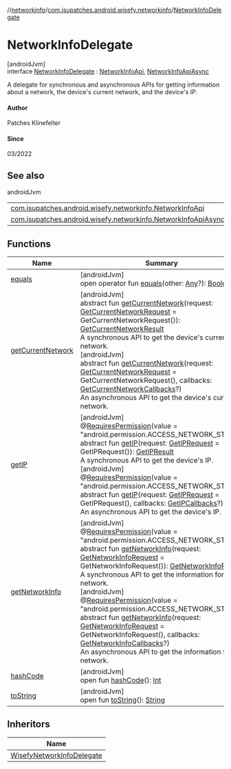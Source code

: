 //[networkinfo](../../../index.md)/[com.isupatches.android.wisefy.networkinfo](../index.md)/[NetworkInfoDelegate](index.md)

# NetworkInfoDelegate

[androidJvm]\
interface [NetworkInfoDelegate](index.md) : [NetworkInfoApi](../-network-info-api/index.md), [NetworkInfoApiAsync](../-network-info-api-async/index.md)

A delegate for synchronous and asynchronous APIs for getting information about a network, the device's current network, and the device's IP.

#### Author

Patches Klinefelter

#### Since

03/2022

## See also

androidJvm

| | |
|---|---|
| [com.isupatches.android.wisefy.networkinfo.NetworkInfoApi](../-network-info-api/index.md) |  |
| [com.isupatches.android.wisefy.networkinfo.NetworkInfoApiAsync](../-network-info-api-async/index.md) |  |

## Functions

| Name | Summary |
|---|---|
| [equals](../../com.isupatches.android.wisefy.networkinfo.entities/-network-info-data/index.md#585090901%2FFunctions%2F373461554) | [androidJvm]<br>open operator fun [equals](../../com.isupatches.android.wisefy.networkinfo.entities/-network-info-data/index.md#585090901%2FFunctions%2F373461554)(other: [Any](https://kotlinlang.org/api/latest/jvm/stdlib/kotlin/-any/index.html)?): [Boolean](https://kotlinlang.org/api/latest/jvm/stdlib/kotlin/-boolean/index.html) |
| [getCurrentNetwork](../-network-info-api/get-current-network.md) | [androidJvm]<br>abstract fun [getCurrentNetwork](../-network-info-api/get-current-network.md)(request: [GetCurrentNetworkRequest](../../com.isupatches.android.wisefy.networkinfo.entities/-get-current-network-request/index.md) = GetCurrentNetworkRequest()): [GetCurrentNetworkResult](../../com.isupatches.android.wisefy.networkinfo.entities/-get-current-network-result/index.md)<br>A synchronous API to get the device's current network.<br>[androidJvm]<br>abstract fun [getCurrentNetwork](../-network-info-api-async/get-current-network.md)(request: [GetCurrentNetworkRequest](../../com.isupatches.android.wisefy.networkinfo.entities/-get-current-network-request/index.md) = GetCurrentNetworkRequest(), callbacks: [GetCurrentNetworkCallbacks](../../com.isupatches.android.wisefy.networkinfo.callbacks/-get-current-network-callbacks/index.md)?)<br>An asynchronous API to get the device's current network. |
| [getIP](../-network-info-api/get-i-p.md) | [androidJvm]<br>@[RequiresPermission](https://developer.android.com/reference/kotlin/androidx/annotation/RequiresPermission.html)(value = &quot;android.permission.ACCESS_NETWORK_STATE&quot;)<br>abstract fun [getIP](../-network-info-api/get-i-p.md)(request: [GetIPRequest](../../com.isupatches.android.wisefy.networkinfo.entities/-get-i-p-request/index.md) = GetIPRequest()): [GetIPResult](../../com.isupatches.android.wisefy.networkinfo.entities/-get-i-p-result/index.md)<br>A synchronous API to get the device's IP.<br>[androidJvm]<br>@[RequiresPermission](https://developer.android.com/reference/kotlin/androidx/annotation/RequiresPermission.html)(value = &quot;android.permission.ACCESS_NETWORK_STATE&quot;)<br>abstract fun [getIP](../-network-info-api-async/get-i-p.md)(request: [GetIPRequest](../../com.isupatches.android.wisefy.networkinfo.entities/-get-i-p-request/index.md) = GetIPRequest(), callbacks: [GetIPCallbacks](../../com.isupatches.android.wisefy.networkinfo.callbacks/-get-i-p-callbacks/index.md)?)<br>An asynchronous API to get the device's IP. |
| [getNetworkInfo](../-network-info-api/get-network-info.md) | [androidJvm]<br>@[RequiresPermission](https://developer.android.com/reference/kotlin/androidx/annotation/RequiresPermission.html)(value = &quot;android.permission.ACCESS_NETWORK_STATE&quot;)<br>abstract fun [getNetworkInfo](../-network-info-api/get-network-info.md)(request: [GetNetworkInfoRequest](../../com.isupatches.android.wisefy.networkinfo.entities/-get-network-info-request/index.md) = GetNetworkInfoRequest()): [GetNetworkInfoResult](../../com.isupatches.android.wisefy.networkinfo.entities/-get-network-info-result/index.md)<br>A synchronous API to get the information for a network.<br>[androidJvm]<br>@[RequiresPermission](https://developer.android.com/reference/kotlin/androidx/annotation/RequiresPermission.html)(value = &quot;android.permission.ACCESS_NETWORK_STATE&quot;)<br>abstract fun [getNetworkInfo](../-network-info-api-async/get-network-info.md)(request: [GetNetworkInfoRequest](../../com.isupatches.android.wisefy.networkinfo.entities/-get-network-info-request/index.md) = GetNetworkInfoRequest(), callbacks: [GetNetworkInfoCallbacks](../../com.isupatches.android.wisefy.networkinfo.callbacks/-get-network-info-callbacks/index.md)?)<br>An asynchronous API to get the information for a network. |
| [hashCode](../../com.isupatches.android.wisefy.networkinfo.entities/-network-info-data/index.md#1794629105%2FFunctions%2F373461554) | [androidJvm]<br>open fun [hashCode](../../com.isupatches.android.wisefy.networkinfo.entities/-network-info-data/index.md#1794629105%2FFunctions%2F373461554)(): [Int](https://kotlinlang.org/api/latest/jvm/stdlib/kotlin/-int/index.html) |
| [toString](../../com.isupatches.android.wisefy.networkinfo.entities/-network-info-data/index.md#1616463040%2FFunctions%2F373461554) | [androidJvm]<br>open fun [toString](../../com.isupatches.android.wisefy.networkinfo.entities/-network-info-data/index.md#1616463040%2FFunctions%2F373461554)(): [String](https://kotlinlang.org/api/latest/jvm/stdlib/kotlin/-string/index.html) |

## Inheritors

| Name |
|---|
| [WisefyNetworkInfoDelegate](../-wisefy-network-info-delegate/index.md) |
